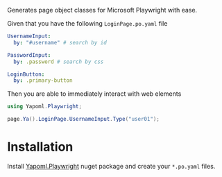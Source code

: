 Generates page object classes for Microsoft Playwright with ease.

Given that you have the following `LoginPage.po.yaml` file

```yaml
UsernameInput:
  by: "#username" # search by id

PasswordInput:
  by: .password # search by css

LoginButton:
  by: .primary-button
```

Then you are able to immediately interact with web elements

```csharp
using Yapoml.Playwright;

page.Ya().LoginPage.UsernameInput.Type("user01");
```

# Installation
Install [Yapoml.Playwright](https://www.nuget.org/packages/Yapoml.Playwright) nuget package and create your `*.po.yaml` files.